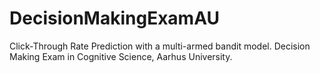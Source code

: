 # DecisionMakingExamAU

Click-Through Rate Prediction with a multi-armed bandit model. Decision Making Exam in Cognitive Science, Aarhus University.
